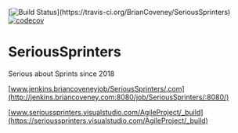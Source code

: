 [![Build Status](https://travis-ci.org/BrianCoveney/SeriousSprinters.svg?)](https://travis-ci.org/BrianCoveney/SeriousSprinters)
[![codecov](https://codecov.io/gh/BrianCoveney/SeriousSprinters/branch/master/graph/badge.svg)](https://codecov.io/gh/BrianCoveney/SeriousSprinters)

# SeriousSprinters

Serious about Sprints since 2018

[www.jenkins.briancoveneyjob/SeriousSprinters/.com](http://jenkins.briancoveney.com:8080/job/SeriousSprinters/:8080/)

[www.serioussprinters.visualstudio.com/AgileProject/_build](https://serioussprinters.visualstudio.com/AgileProject/_build)
